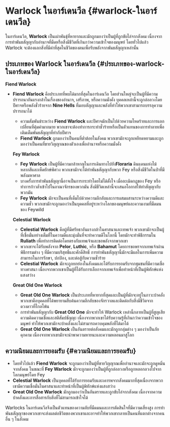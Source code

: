 # Warlock ในอาร์เดนวีล {#warlock-ในอาร์เดนวีล}

ในอาร์เดนวีล, **Warlock** เป็นเผ่าพันธุ์ที่หายากและมักถูกมองว่าเป็นผู้ที่ถูกขับไล่จากสังคม เนื่องจากการทำพันธสัญญากับอำนาจที่มืดหรือสิ่งมีชีวิตที่เกินกว่าความเข้าใจของมนุษย์ โดยทั่วไปแล้ว Warlock จะต้องแลกสิ่งที่มีค่าที่สุดในชีวิตของตนเพื่อรับพลังจากพันธสัญญาเหล่านั้น

## **ประเภทของ Warlock ในอาร์เดนวีล** {#ประเภทของ-warlock-ในอาร์เดนวีล}

**Fiend Warlock**

* **Fiend Warlock** คือประเภทที่พบได้มากที่สุดในอาร์เดนวีล โดยส่วนใหญ่จะเป็นผู้ที่มีความปรารถนาอันแรงกล้าในเรื่องของอำนาจ, เสรีภาพ, หรือความมั่งคั่ง บุคคลเหล่านี้จะถูกล่อลวงโดยปีศาจหรือพลังชั่วร้ายจาก **Nine Hells** ที่มอบสัญญาและพลังที่ทำให้พวกเขาสามารถบรรลุความปรารถนาได้  
  * ความสัมพันธ์ระหว่าง **Fiend Warlock** และปีศาจมักเป็นไปด้วยความโหดร้ายและการแลกเปลี่ยนที่คุ้มค่ามากมาย พวกเขาจะต้องทำการกระทำชั่วร้ายหรือเป็นตัวแทนของการทำลายเพื่อเติมเต็มพันธสัญญาที่ทำกับปีศาจ  
  * **Fiend Warlock** ถูกมองว่าเป็นคนที่ต่ำต้อยในสังคม พวกเขามักจะถูกเหยียดหยามและถูกมองว่าเป็นคนที่ขายวิญญาณของตัวเองเพื่ออำนาจหรือความมั่งคั่ง

  **Fey Warlock**

  * **Fey Warlock** เป็นผู้ที่มีความกล้าหาญในการเดินทางไปยัง**Floraria** ดินแดนแห่งไม้หลากสีและเห็ดยักษ์พิศวง พวกเขามักจะได้ทำพันธสัญญากับพวก Fey หรือสิ่งมีชีวิตในป่าที่มีพลังมหาศาล  
  * บางครั้งการทำพันธสัญญานี้อาจเป็นการกระทำโดยไม่ได้ตั้งใจ เมื่อละเมิดกฎของ Fey หรือทำการก้าวล้ำเข้าไปในอาณาจักรของพวกมัน สิ่งมีชีวิตเหล่านี้จะเสนอโอกาสให้ทำสัญญากับพวกมัน  
  * **Fey Warlock** มักจะเป็นคนที่เต็มไปด้วยความลึกลับและการผสมผสานระหว่างความดีและความชั่ว พวกเขามักจะถูกมองว่าเป็นบุคคลที่อยู่ระหว่างโลกของมนุษย์และความงามที่มืดมนของ Feywild

  **Celestial Warlock**

  * **Celestial Warlock** คือผู้ที่มีศรัทธาอันแรงกล้าในศาสนาและเทพเจ้า พวกเขามักจะเป็นผู้ที่เชื่อมั่นอย่างเต็มที่ในความดีและมุ่งมั่นที่จะทำความดีในโลกนี้ โดยมักจะทำพิธีกรรมใน **Ruliath** เพื่อทำการติดต่อโดยตรงกับเทพเจ้าและขอพลังจากพวกเขา  
  * พวกเขาจะได้รับพลังจาก **Pelor**, **Luthic**, หรือ **Bahamut** โดยการขอพรจากเทพเจ้าผ่านพิธีกรรมต่าง ๆ ที่มีความบริสุทธิ์และศักดิ์สิทธิ์ การทำพันธสัญญานี้มักจะมีผลในการเพิ่มความสามารถในการรักษา, ปกป้อง, และต่อสู้กับความชั่วร้าย  
  * **Celestial Warlock** มักจะถูกยกย่องในสังคมและได้รับการยอมรับจากชุมชนที่มีความเชื่อทางศาสนา เนื่องจากพวกเขาเป็นผู้ที่ได้รับการเลือกจากเทพเจ้าเพื่อทำหน้าที่เป็นผู้พิทักษ์แห่งแสงสว่าง

  **Great Old One Warlock**

  * **Great Old One Warlock** เป็นประเภทที่หายากที่สุดและเป็นผู้ที่มักจะอยู่ในภาวะบ้าคลั่ง พวกเขาคือบุคคลที่ได้พยายามสืบค้นความลึกลับของจักรวาลและติดต่อกับสิ่งมีชีวิตจากดวงดาวที่ไกลโพ้น  
  * การทำพันธสัญญากับ **Great Old One** มักจะทำให้ Warlock เหล่านี้กลายเป็นผู้ที่สูญเสียความคิดความเชื่อและสติสัมปชัญญะ เนื่องจากพวกเขาได้รับความรู้ที่เกินกว่าความเข้าใจของมนุษย์ ทำให้พวกเขามักจะบ้าคลั่งและไม่สามารถควบคุมพลังที่ได้มาได้  
  * **Great Old One Warlock** เป็นอันตรายต่อสังคมและมักถูกกลุ่มต่าง ๆ มองว่าเป็นภัยคุกคาม เนื่องจากพวกเขามักจะนำพาความหายนะและความหลอนมาสู่โลก

## **ความนิยมและการยอมรับ** {#ความนิยมและการยอมรับ}

* โดยทั่วไปแล้ว **Fiend Warlock** จะถูกมองว่าเป็นผู้ที่ขายวิญญาณเพื่ออำนาจและมักจะถูกดูหมิ่นจากสังคม ในขณะที่ **Fey Warlock** มักจะถูกมองว่าเป็นผู้ที่ถูกล่อลวงหรือถูกหลอกลวงไปจากโลกมนุษย์โดย Fey  
* **Celestial Warlock** เป็นบุคคลที่ได้รับการยอมรับและเคารพจากสังคมมากที่สุดเนื่องจากพวกเขามีความเชื่อมั่นในศาสนาและทำหน้าที่เป็นผู้พิทักษ์แห่งแสงสว่าง  
* **Great Old One Warlock** มักถูกมองว่าเป็นอันตรายและถูกขับไล่จากสังคม เนื่องจากความบ้าคลั่งและการสื่อสารกับสิ่งที่ไม่สามารถเข้าใจได้

Warlocks ในอาร์เดนวีลจึงเป็นตัวแทนของความลับที่มืดมนและการตัดสินใจที่มีความเสี่ยงสูง การทำพันธสัญญาของพวกเขาจะส่งผลต่อชีวิตของพวกเขาและอาจทำให้พวกเขากลายเป็นคนที่แตกต่างจากคนอื่น ๆ ในสังคม